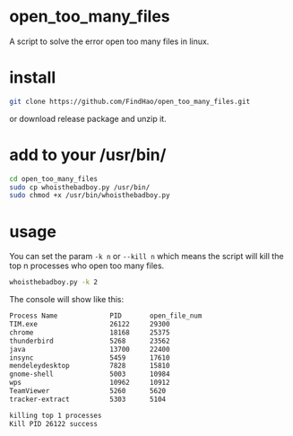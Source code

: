 # open_too_many_files
A script to solve the error open too many files in linux.

# install

```bash
git clone https://github.com/FindHao/open_too_many_files.git
```
or download release package and unzip it.

# add to your /usr/bin/
```bash
cd open_too_many_files
sudo cp whoisthebadboy.py /usr/bin/
sudo chmod +x /usr/bin/whoisthebadboy.py
```

# usage

You can set the param `-k n` or `--kill n` which means the script will kill the top n processes who open too many files.

```bash
whoisthebadboy.py -k 2
```
The console will show like this:
```bash
Process Name             PID       open_file_num
TIM.exe                  26122     29300
chrome                   18168     25375
thunderbird              5268      23562
java                     13700     22400
insync                   5459      17610
mendeleydesktop          7828      15810
gnome-shell              5003      10984
wps                      10962     10912
TeamViewer               5260      5620
tracker-extract          5303      5104

killing top 1 processes
Kill PID 26122 success

```